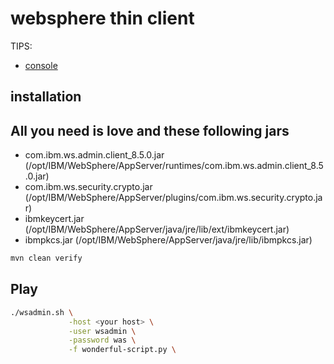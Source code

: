# websphere thin client

TIPS:

* [console](http://localhost:9060/ibm/console)

## installation

## All you need is love and these following jars

* com.ibm.ws.admin.client_8.5.0.jar (/opt/IBM/WebSphere/AppServer/runtimes/com.ibm.ws.admin.client_8.5.0.jar)
* com.ibm.ws.security.crypto.jar (/opt/IBM/WebSphere/AppServer/plugins/com.ibm.ws.security.crypto.jar)
* ibmkeycert.jar (/opt/IBM/WebSphere/AppServer/java/jre/lib/ext/ibmkeycert.jar)
* ibmpkcs.jar (/opt/IBM/WebSphere/AppServer/java/jre/lib/ibmpkcs.jar)

```bash
mvn clean verify
```

## Play

```bash
./wsadmin.sh \
             -host <your host> \
             -user wsadmin \
             -password was \
             -f wonderful-script.py \
```
